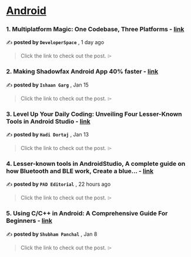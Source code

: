 
<h1><a href=https://medium.com/tag/android/recommended target="_blank" rel="noopener noreferrer">Android</a></h1>
<h3>1. Multiplatform Magic: One Codebase, Three Platforms - <a href=https://medium.com/proandroiddev/exploring-firebase-authentication-in-compose-multiplatform-8a662a30ec8e?source=tag_recommended_feed---------0-84----------android----------e5744ce6_5981_4028_8867_7758d6808b60------- target="_blank" rel="noopener noreferrer">link</a></h3>

✍️ **posted by `DeveloperSpace`** <date> , 1 day ago</date>

<blockquote>Click the link to check out the post. ⌲</blockquote>

<h3>2. Making Shadowfax Android App 40% faster - <a href=https://medium.com/shadowfax-newsroom/making-shadowfax-android-app-40-faster-995cd36b6e5e?source=tag_recommended_feed---------1-107----------android----------e5744ce6_5981_4028_8867_7758d6808b60------- target="_blank" rel="noopener noreferrer">link</a></h3>

✍️ **posted by `Ishaan Garg`** <date> , Jan 15</date>

<blockquote>Click the link to check out the post. ⌲</blockquote>

<h3>3. Level Up Your Daily Coding: Unveiling Four Lesser-Known Tools in Android Studio - <a href=https://medium.com/proandroiddev/level-up-your-daily-coding-unveiling-four-lesser-known-tools-in-android-studio-df58f152de62?source=tag_recommended_feed---------2-85----------android----------e5744ce6_5981_4028_8867_7758d6808b60------- target="_blank" rel="noopener noreferrer">link</a></h3>

✍️ **posted by `Hadi Dortaj`** <date> , Jan 13</date>

<blockquote>Click the link to check out the post. ⌲</blockquote>

<h3>4. Lesser-known tools in AndroidStudio, A complete guide on how Bluetooth and BLE work, Create a blue… - <a href=https://medium.com/proandroiddev/lesser-known-tools-in-androidstudio-a-complete-guide-on-how-bluetooth-and-ble-work-create-a-blue-3967151b3b66?source=tag_recommended_feed---------3-84----------android----------e5744ce6_5981_4028_8867_7758d6808b60------- target="_blank" rel="noopener noreferrer">link</a></h3>

✍️ **posted by `PAD Editorial`** <date> , 22 hours ago</date>

<blockquote>Click the link to check out the post. ⌲</blockquote>

<h3>5. Using C/C++ in Android: A Comprehensive Guide For Beginners - <a href=https://medium.com/proandroiddev/using-c-c-in-android-a-comprehensive-guide-for-beginners-8a870cf3dba6?source=tag_recommended_feed---------4-107----------android----------e5744ce6_5981_4028_8867_7758d6808b60------- target="_blank" rel="noopener noreferrer">link</a></h3>

✍️ **posted by `Shubham Panchal`** <date> , Jan 8</date>

<blockquote>Click the link to check out the post. ⌲</blockquote>

